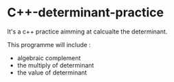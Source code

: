 # C++-determinant-practice
It's a c++ practice aimming at calcualte the determinant.

This programme will include :

  * algebraic complement
  * the multiply of determinant
  * the value of determinant
